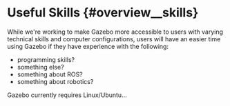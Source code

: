 Useful Skills {#overview__skills}
========

While we're working to make Gazebo more accessible to users with varying technical skills and computer configurations, users will have an easier time using Gazebo if they have experience with the following:

 * programming skills?
 * something else?
 * something about ROS?
 * something about robotics?

Gazebo currently requires Linux/Ubuntu...